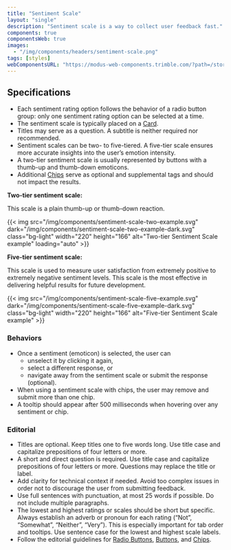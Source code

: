 ```yaml
---
title: "Sentiment Scale"
layout: "single"
description: "Sentiment scale is a way to collect user feedback fast."
components: true
componentsWeb: true
images:
  - "/img/components/headers/sentiment-scale.png"
tags: [styles]
webComponentsURL: "https://modus-web-components.trimble.com/?path=/story/components-sentiment-scale--default"
---
```


## Specifications

- Each sentiment rating option follows the behavior of a radio button group: only one sentiment rating option can be selected at a time.
- The sentiment scale is typically placed on a [Card](/components/web/cards/).
- Titles may serve as a question. A subtitle is neither required nor recommended.
- Sentiment scales can be two- to five-tiered. A five-tier scale ensures more accurate insights into the user’s emotion intensity.
- A two-tier sentiment scale is usually represented by buttons with a thumb-up and thumb-down emoticons.
- Additional [Chips](/components/web/chips/) serve as optional and supplemental tags and should not impact the results.

**Two-tier sentiment scale:**

This scale is a plain thumb-up or thumb-down reaction.

{{< img src="/img/components/sentiment-scale-two-example.svg" dark="/img/components/sentiment-scale-two-example-dark.svg" class="bg-light" width="220" height="166" alt="Two-tier Sentiment Scale example" loading="auto" >}}

**Five-tier sentiment scale:**

This scale is used to measure user satisfaction from extremely positive to extremely negative sentiment levels. This scale is the most effective in delivering helpful results for future development.

{{< img src="/img/components/sentiment-scale-five-example.svg" dark="/img/components/sentiment-scale-five-example-dark.svg" class="bg-light" width="220" height="166" alt="Five-tier Sentiment Scale example" >}}

### Behaviors

- Once a sentiment (emoticon) is selected, the user can
  - unselect it by clicking it again,
  - select a different response, or
  - navigate away from the sentiment scale or submit the response (optional).
- When using a sentiment scale with chips, the user may remove and submit more than one chip.
- A tooltip should appear after 500 milliseconds when hovering over any sentiment or chip.

### Editorial

- Titles are optional. Keep titles one to five words long. Use title case and capitalize prepositions of four letters or more.
- A short and direct question is required. Use title case and capitalize prepositions of four letters or more. Questions may replace the title or label.
- Add clarity for technical context if needed. Avoid too complex issues in order not to discourage the user from submitting feedback.
- Use full sentences with punctuation, at most 25 words if possible. Do not include multiple paragraphs.
- The lowest and highest ratings or scales should be short but specific. Always establish an adverb or pronoun for each rating (“Not”, “Somewhat”, “Neither”, “Very”). This is especially important for tab order and tooltips. Use sentence case for the lowest and highest scale labels.
- Follow the editorial guidelines for [Radio Buttons](/components/web/radio-buttons/), [Buttons](/components/web/buttons/), and [Chips](/components/web/chips/).
